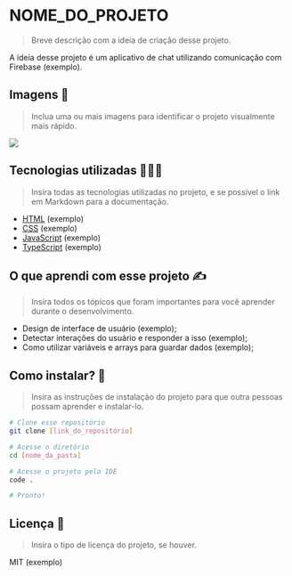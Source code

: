 # NOME_DO_PROJETO

> Breve descrição com a ideia de criação desse projeto.

A ideia desse projeto é um aplicativo de chat utilizando comunicação com Firebase (exemplo). 

## Imagens 📸 

> Inclua uma ou mais imagens para identificar o projeto visualmente mais rápido.

<img src="https://www.valuehost.com.br/blog/wp-content/uploads/2015/03/loremipsum.jpg" />

## Tecnologias utilizadas 👨🏻‍💻

> Insira todas as tecnologias utilizadas no projeto, e se possível o link em Markdown para a documentação.

- [HTML](##) (exemplo)
- [CSS](##) (exemplo)
- [JavaScript](##) (exemplo)
- [TypeScript](https://www.typescriptlang.org/) (exemplo)

## O que aprendi com esse projeto ✍️

> Insira todos os tópicos que foram importantes para você aprender durante o desenvolvimento.

- Design de interface de usuário (exemplo);
- Detectar interações do usuário e responder a isso (exemplo);
- Como utilizar variáveis e arrays para guardar dados (exemplo);

## Como instalar? 🚀

> Insira as instruções de instalação do projeto para que outra pessoas possam aprender e instalar-lo.

```bash
# Clone esse repositório
git clone [link_do_repositório]

# Acesse o diretório
cd [nome_da_pasta]

# Acesse o projeto pela IDE
code .

# Pronto!
```

## Licença 📝

> Insira o tipo de licença do projeto, se houver.

MIT (exemplo)
